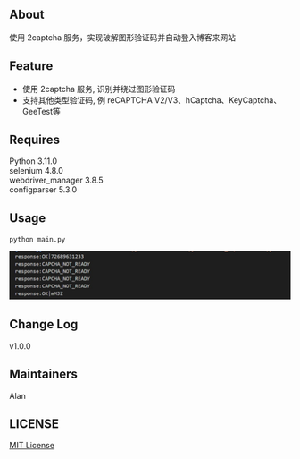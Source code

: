 ## About
使用 2captcha 服务，实现破解图形验证码并自动登入博客来网站

## Feature

* 使用 2captcha 服务, 识别并绕过图形验证码
* 支持其他类型验证码, 例 reCAPTCHA V2/V3、hCaptcha、KeyCaptcha、GeeTest等

## Requires
Python 3.11.0  
selenium 4.8.0  
webdriver_manager 3.8.5   
configparser 5.3.0  

## Usage
```
python main.py
```
![image](https://raw.githubusercontent.com/joanbabyfet/md_img/master/crack_captcha/display.jpg)

## Change Log
v1.0.0

## Maintainers
Alan

## LICENSE
[MIT License](https://github.com/joanbabyfet/crack_captcha/blob/master/LICENSE)